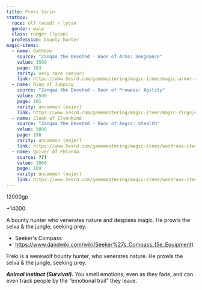 ```yaml
---
title: Freki Sarin
statbox:
  race: elf (wood) / lycan
  gender: male
  class: ranger (lycan)
  profession: bounty hunter
magic-items:
  - name: Oathbow
    source: "Zanqaa the Devoted - Boon of Arms: Vengeance"
    value: 3500
    page: 183
    rarity: very rare (major)
    link: https://www.5esrd.com/gamemastering/magic-items/magic-armor-and-weapons/#Oathbow
  - name: Ring of Jumping
    source: "Zanqaa the Devoted - Boon of Prowess: Agility"
    value: 2500
    page: 191
    rarity: uncommon (major)
    link: https://www.5esrd.com/gamemastering/magic-items/magic-rings/#Ring_of_Mind_Shielding
  - name: Cloak of Elvenkind
    source: "Zanqaa the Devoted - Boon of Aegis: Stealth"
    value: 5000
    page: 158
    rarity: uncommon (major)
    link: https://www.5esrd.com/gamemastering/magic-items/wondrous-items#TOC-Cloak-of-Elvenkind
  - name: Quiver of Ehlonna
    source: ???
    value: 1000
    page: 189
    rarity: uncommon (major)
    link: https://www.5esrd.com/gamemastering/magic-items/wondrous-items/#Efficient_Quiver
---
```

12000gp

+14000

A bounty hunter who venerates nature and despises magic. He prowls the selva & the jungle, seeking prey.

- Seeker's Compass
- https://www.dandwiki.com/wiki/Seeker%27s_Compass_(5e_Equipment)

Freki is a werewolf bounty hunter, who venerates nature. He prowls the selva & the jungle, seeking prey.

***Animal instinct (Survival).*** You smell emotions, even as they fade, and can even track people by the “emotional trail” they leave.
